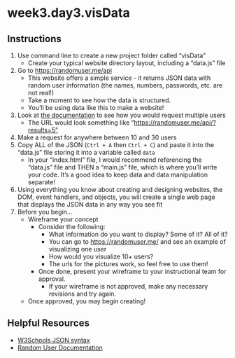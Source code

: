 # week3.day3.visData

## Instructions
1. Use command line to create a new project folder called “visData”
   - Create your typical website directory layout, including a “data.js” file
2. Go to https://randomuser.me/api
   - This website offers a simple service - it returns JSON data with random user information (the names, numbers, passwords, etc. are not real!)
   - Take a moment to see how the data is structured. 
   - You’ll be using data like this to make a website!
3. Look at [the documentation](https://randomuser.me/documentation) to see how you would request multiple users
   - The URL would look something like “https://randomuser.me/api/?results=5”
4. Make a request for anywhere between 10 and 30 users
5. Copy ALL of the JSON (`Ctrl + A` then `Ctrl + C`) and paste it into the “data.js” file storing it into a variable called `data`
   - In your “index.html” file, I would recommend referencing the “data.js” file and THEN a “main.js” file, which is where you’ll write your code. It’s a good idea to keep data and data manipulation separate!
6. Using everything you know about creating and designing websites, the DOM, event handlers, and objects, you will create a single web page that displays the JSON data in any way you see fit
7. Before you begin…
   - Wireframe your concept
     - Consider the following:
       - What information do you want to display? Some of it? All of it?
       - You can go to https://randomuser.me/ and see an example of visualizing one user
       - How would you visualize 10+ users?
       - The urls for the pictures work, so feel free to use them!
     - Once done, present your wireframe to your instructional team for approval.
       - If your wireframe is not approved, make any necessary revisions and try again.
   - Once approved, you may begin creating!

## Helpful Resources
- [W3Schools JSON syntax](https://www.w3schools.com/js/js_json_syntax.asp)
- [Random User Documentation](https://randomuser.me/documentation)
